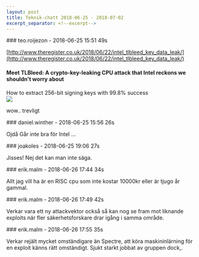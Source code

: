 ```yaml
---
layout: post
title: Teknik-chatt 2018-06-25 - 2018-07-02
excerpt_separator: <!--excerpt-->
---
```

<section class="message" markdown="1">
### teo.roijezon - 2018-06-25 15:51 49s

[http://www.theregister.co.uk/2018/06/22/intel_tlbleed_key_data_leak/](http://www.theregister.co.uk/2018/06/22/intel_tlbleed_key_data_leak/)

<div class="attachment"><h4>Meet TLBleed: A crypto-key-leaking CPU attack that Intel reckons we shouldn't worry about</h4><div class="text">How to extract 256-bit signing keys with 99.8% success</div>
<a href="http://www.theregister.co.uk/2018/06/22/intel_tlbleed_key_data_leak/"><img src="https://regmedia.co.uk/2018/06/21/shutterstock_generic_heart_bleed.jpg?x=1200&y=794" fallback="Meet TLBleed: A crypto-key-leaking CPU attack that Intel reckons we shouldn't worry about"/></a></div>
    
wow.. trevligt
</section>
<section class="message" markdown="1">
### daniel.winther - 2018-06-25 15:56 26s

Ojdå
Går inte bra för Intel ...
</section>
<section class="message" markdown="1">
### joakoles - 2018-06-25 19:06 27s

Jisses! Nej det kan man inte säga.
</section>
<section class="message" markdown="1">
### erik.malm - 2018-06-26 17:44 34s

Allt jag vill ha är en RISC cpu som inte kostar 10000kr eller är tjugo år gammal.
</section>
<section class="message" markdown="1">
### erik.malm - 2018-06-26 17:49 42s

Verkar vara ett ny attackvektor också så kan nog se fram mot liknande exploits när fler säkerhetsforskare drar igång i samma område. 

</section>
<section class="message" markdown="1">
### erik.malm - 2018-06-26 17:55 35s

Verkar rejält mycket omständigare än Spectre, att köra maskininlärning för en exploit känns rätt omständigt. Sjukt starkt jobbat av gruppen dock,.

<!--excerpt-->
</section>